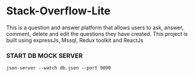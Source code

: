 # Stack-Overflow-Lite
This is a question and answer platform that allows users to ask, answer, comment, delete and edit the questions they have created. This project is built using expressJs, Mssql, Redux toolkit and ReactJs


### START DB MOCK SERVER

`json-server --watch db.json --port 9090`